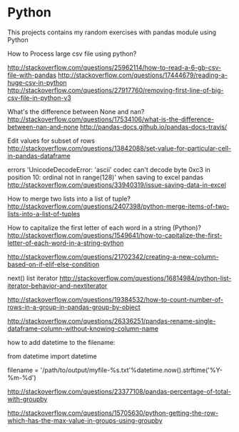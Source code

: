 # Python


This projects contains my random exercises with pandas module using Python

How to Process large csv file using python?

http://stackoverflow.com/questions/25962114/how-to-read-a-6-gb-csv-file-with-pandas
http://stackoverflow.com/questions/17444679/reading-a-huge-csv-in-python
http://stackoverflow.com/questions/27917760/removing-first-line-of-big-csv-file-in-python-v3


What's the difference between None and nan?
http://stackoverflow.com/questions/17534106/what-is-the-difference-between-nan-and-none
http://pandas-docs.github.io/pandas-docs-travis/

Edit values for subset of rows
http://stackoverflow.com/questions/13842088/set-value-for-particular-cell-in-pandas-dataframe

errors 'UnicodeDecodeError: 'ascii' codec can't decode byte 0xc3 in position 10: ordinal not in range(128)' when saving to excel pandas
http://stackoverflow.com/questions/33940319/issue-saving-data-in-excel

How to merge two lists into a list of tuple?
http://stackoverflow.com/questions/2407398/python-merge-items-of-two-lists-into-a-list-of-tuples

How to capitalize the first letter of each word in a string (Python)?
http://stackoverflow.com/questions/1549641/how-to-capitalize-the-first-letter-of-each-word-in-a-string-python


http://stackoverflow.com/questions/21702342/creating-a-new-column-based-on-if-elif-else-condition

next() list iterator
http://stackoverflow.com/questions/16814984/python-list-iterator-behavior-and-nextiterator

http://stackoverflow.com/questions/19384532/how-to-count-number-of-rows-in-a-group-in-pandas-group-by-object

http://stackoverflow.com/questions/26336251/pandas-rename-single-dataframe-column-without-knowing-column-name

how to add datetime to the filename:

from datetime import datetime

filename = '/path/to/output/myfile-%s.txt'%datetime.now().strftime('%Y-%m-%d')

http://stackoverflow.com/questions/23377108/pandas-percentage-of-total-with-groupby

http://stackoverflow.com/questions/15705630/python-getting-the-row-which-has-the-max-value-in-groups-using-groupby
